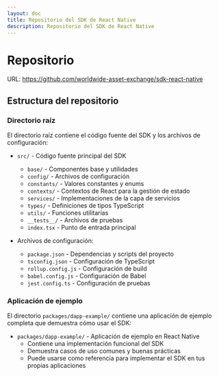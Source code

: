 ```yaml
---
layout: doc
title: Repositorio del SDK de React Native
description: Repositorio del SDK de React Native
---
```


# Repositorio
URL: https://github.com/worldwide-asset-exchange/sdk-react-native

## Estructura del repositorio

### Directorio raíz
El directorio raíz contiene el código fuente del SDK y los archivos de configuración:

- `src/` - Código fuente principal del SDK
  - `base/` - Componentes base y utilidades
  - `config/` - Archivos de configuración
  - `constants/` - Valores constantes y enums
  - `contexts/` - Contextos de React para la gestión de estado
  - `services/` - Implementaciones de la capa de servicios
  - `types/` - Definiciones de tipos TypeScript
  - `utils/` - Funciones utilitarias
  - `__tests__/` - Archivos de pruebas
  - `index.tsx` - Punto de entrada principal

- Archivos de configuración:
  - `package.json` - Dependencias y scripts del proyecto
  - `tsconfig.json` - Configuración de TypeScript
  - `rollup.config.js` - Configuración de build
  - `babel.config.js` - Configuración de Babel
  - `jest.config.ts` - Configuración de pruebas

### Aplicación de ejemplo
El directorio `packages/dapp-example/` contiene una aplicación de ejemplo completa que demuestra cómo usar el SDK:

- `packages/dapp-example/` - Aplicación de ejemplo en React Native
  - Contiene una implementación funcional del SDK
  - Demuestra casos de uso comunes y buenas prácticas
  - Puede usarse como referencia para implementar el SDK en tus propias aplicaciones